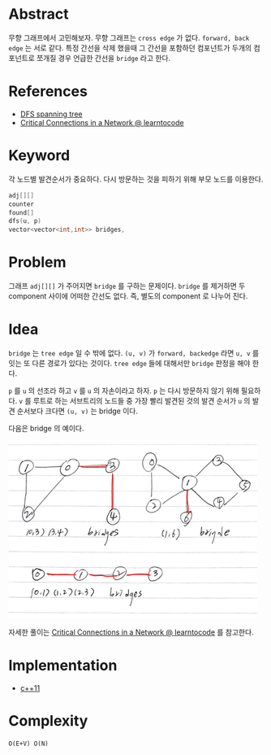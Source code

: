 # Abstract

무향 그래프에서 고민해보자. 무향 그래프는 `cross edge` 가 없다. `forward, back
edge` 는 서로 같다. 특정 간선을 삭제 했을때 그 간선을 포함하던 컴포넌트가 두개의
컴포넌트로 쪼개질 경우 언급한 간선을 `bridge` 라고 한다.

# References

* [DFS spanning tree](/fundamentals/graph/dfsspanningtree/README.md)
* [Critical Connections in a Network @ learntocode](/leetcode/CriticalConnectionsinaNetwork)

# Keyword

각 노드별 발견순서가 중요하다. 다시 방문하는 것을 피하기 위해
부모 노드를 이용한다.

```cpp
adj[][]
counter
found[]
dfs(u, p)
vector<vector<int,int>> bridges, 
```

# Problem

그래프 `adj[][]` 가 주어지면 `bridge` 를 구하는 문제이다. `bridge` 를 제거하면
두 component 사이에 어떠한 간선도 없다. 즉, 별도의 component 로 나누어 진다.

# Idea

`bridge` 는 `tree edge` 일 수 밖에 없다. `(u, v)` 가 `forward, backedge` 라면
`u, v` 를 잇는 또 다른 경로가 있다는 것이다. `tree edge` 들에 대해서만 `bridge`
판정을 해야 한다.

`p` 를 `u` 의 선조라 하고 `v` 를 `u` 의 자손이라고 하자. `p` 는 다시 방문하지
않기 위해 필요하다. `v` 를 루트로 하는 서브트리의 노드들 중 가장 빨리 발견된
것의 발견 순서가 `u` 의 발견 순서보다 크다면 `(u, v)` 는 bridge 이다.

다음은 bridge 의 예이다.

![](bridge.png)

자세한 풀이는 [Critical Connections in a Network @ learntocode](/leetcode/CriticalConnectionsinaNetwork) 를 참고한다.

# Implementation

* [c++11](a.cpp)

# Complexity

```
O(E+V) O(N)
```
